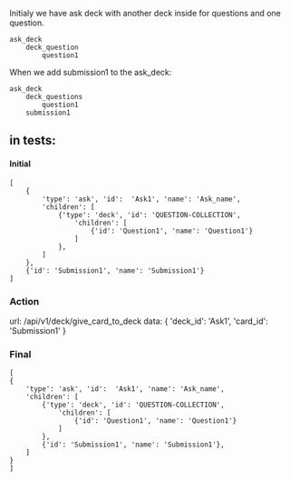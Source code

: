 Initialy we have ask deck with another deck inside for questions and one question.

```
ask_deck
    deck_question
        question1
```

When we add  submission1 to the ask_deck:
```
ask_deck
    deck_questions
        question1
    submission1
```

## in tests:

#### Initial
```
[
    {
        'type': 'ask', 'id':  'Ask1', 'name': 'Ask_name',
        'children': [
            {'type': 'deck', 'id': 'QUESTION-COLLECTION',
                'children': [
                    {'id': 'Question1', 'name': 'Question1'}
                ]
            },
        ]
    },
    {'id': 'Submission1', 'name': 'Submission1'}
]
```

### Action

url: /api/v1/deck/give_card_to_deck
data: {
    'deck_id': 'Ask1',
    'card_id': 'Submission1'
}

### Final

```
[
{
    'type': 'ask', 'id':  'Ask1', 'name': 'Ask_name',
    'children': [
        {'type': 'deck', 'id': 'QUESTION-COLLECTION',
            'children': [
                {'id': 'Question1', 'name': 'Question1'}
            ]
        },
        {'id': 'Submission1', 'name': 'Submission1'},
    ]
}
]
```
